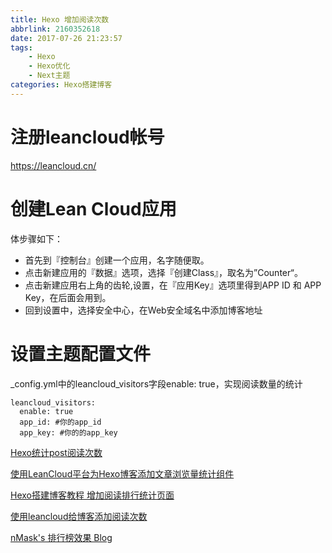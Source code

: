 ```yaml
---
title: Hexo 增加阅读次数
abbrlink: 2160352618
date: 2017-07-26 21:23:57
tags: 
    - Hexo
    - Hexo优化
    - Next主题
categories: Hexo搭建博客
---
```


<!-- more -->

# 注册leancloud帐号
  https://leancloud.cn/
  
# 创建Lean Cloud应用

体步骤如下：

- 首先到『控制台』创建一个应用，名字随便取。
- 点击新建应用的『数据』选项，选择『创建Class』，取名为”Counter“。
- 点击新建应用右上角的齿轮,设置，在『应用Key』选项里得到APP ID 和 APP Key，在后面会用到。
- 回到设置中，选择安全中心，在Web安全域名中添加博客地址

# 设置主题配置文件

_config.yml中的leancloud_visitors字段enable: true，实现阅读数量的统计

```
leancloud_visitors:
  enable: true
  app_id: #你的app_id
  app_key: #你的的app_key
```

[Hexo统计post阅读次数 ](http://www.icafebolger.com/hexo/hexopostcount.html)

[使用LeanCloud平台为Hexo博客添加文章浏览量统计组件](http://crescentmoon.info/2014/12/11/popular-widget/)

[Hexo搭建博客教程 增加阅读排行统计页面](https://thief.one/2017/03/03/Hexo%E6%90%AD%E5%BB%BA%E5%8D%9A%E5%AE%A2%E6%95%99%E7%A8%8B/)

[使用leancloud给博客添加阅读次数](https://qinzhaokun.github.io/2017/06/10/%E4%BD%BF%E7%94%A8leancloud%E7%BB%99%E5%8D%9A%E5%AE%A2%E6%B7%BB%E5%8A%A0%E9%98%85%E8%AF%BB%E6%AC%A1%E6%95%B0/)

[nMask&#39;s 排行榜效果 Blog](https://thief.one/count/)